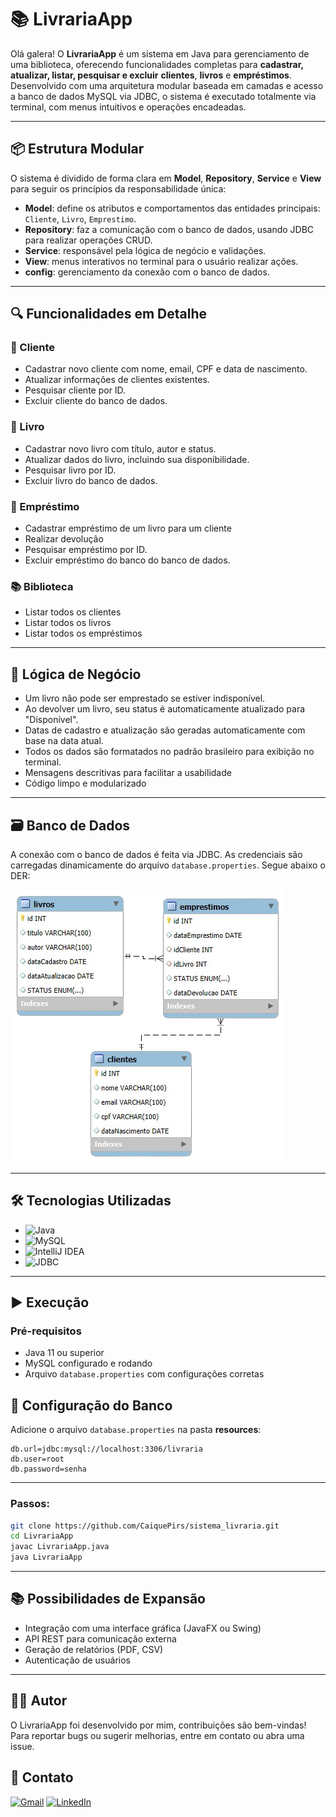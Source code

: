 # 📚 LivrariaApp

Olá galera! O **LivrariaApp** é um sistema em Java para gerenciamento de uma biblioteca, oferecendo funcionalidades completas para **cadastrar, atualizar, listar, pesquisar e excluir** **clientes**, **livros** e **empréstimos**. Desenvolvido com uma arquitetura modular baseada em camadas e acesso a banco de dados MySQL via JDBC, o sistema é executado totalmente via terminal, com menus intuitivos e operações encadeadas.

---

## 📦 Estrutura Modular

O sistema é dividido de forma clara em **Model**, **Repository**, **Service** e **View** para seguir os princípios da responsabilidade única:

- **Model**: define os atributos e comportamentos das entidades principais: `Cliente`, `Livro`, `Emprestimo`.
- **Repository**: faz a comunicação com o banco de dados, usando JDBC para realizar operações CRUD.
- **Service**: responsável pela lógica de negócio e validações.
- **View**: menus interativos no terminal para o usuário realizar ações.
- **config**: gerenciamento da conexão com o banco de dados.

---

## 🔍 Funcionalidades em Detalhe

### 👤 Cliente
- Cadastrar novo cliente com nome, email, CPF e data de nascimento.
- Atualizar informações de clientes existentes.
- Pesquisar cliente por ID.
- Excluir cliente do banco de dados.

### 📘 Livro
- Cadastrar novo livro com título, autor e status.
- Atualizar dados do livro, incluindo sua disponibilidade.
- Pesquisar livro por ID.
- Excluir livro do banco de dados.

### 🔄 Empréstimo
- Cadastrar empréstimo de um livro para um cliente
- Realizar devolução
- Pesquisar empréstimo por ID.
- Excluir empréstimo do banco do banco de dados.

### 📚 Biblioteca
- Listar todos os clientes
- Listar todos os livros
- Listar todos os empréstimos

---

## 🧠 Lógica de Negócio

- Um livro não pode ser emprestado se estiver indisponível.
- Ao devolver um livro, seu status é automaticamente atualizado para "Disponível".
- Datas de cadastro e atualização são geradas automaticamente com base na data atual.
- Todos os dados são formatados no padrão brasileiro para exibição no terminal.
- Mensagens descritivas para facilitar a usabilidade
- Código limpo e modularizado

---

## 🗃️ Banco de Dados

A conexão com o banco de dados é feita via JDBC. As credenciais são carregadas dinamicamente do arquivo `database.properties`. Segue abaixo o DER:

![DER](src/main/resources/imgs/png-removebg-preview.png)

---

## 🛠️ Tecnologias Utilizadas
- ![Java](https://img.shields.io/badge/Java-ED8B00?style=for-the-badge&logo=java&logoColor=white)
- ![MySQL](https://img.shields.io/badge/MySQL-4479A1?style=for-the-badge&logo=mysql&logoColor=white)
- ![IntelliJ IDEA](https://img.shields.io/badge/IntelliJ%20IDEA-000000?style=for-the-badge&logo=intellijidea&logoColor=white)
- ![JDBC](https://img.shields.io/badge/JDBC-007396?style=for-the-badge&logo=oracle&logoColor=white)

---

## ▶️ Execução

### Pré-requisitos
- Java 11 ou superior
- MySQL configurado e rodando
- Arquivo `database.properties` com configurações corretas


## 🔧 Configuração do Banco

Adicione o arquivo `database.properties` na pasta **resources**:
```properties
db.url=jdbc:mysql://localhost:3306/livraria
db.user=root
db.password=senha
```

---

### Passos:
```bash
git clone https://github.com/CaiquePirs/sistema_livraria.git
cd LivrariaApp
javac LivrariaApp.java
java LivrariaApp
```
---

## 📚 Possibilidades de Expansão

- Integração com uma interface gráfica (JavaFX ou Swing)
- API REST para comunicação externa
- Geração de relatórios (PDF, CSV)
- Autenticação de usuários

---

## 👨‍💻 Autor
O LivrariaApp foi desenvolvido por mim, contribuições são bem-vindas! Para reportar bugs ou sugerir melhorias, entre em contato ou abra uma issue.

## 📧 Contato
[![Gmail](https://img.shields.io/badge/Email-Gmail-red?style=flat&logo=gmail)](mailto:pirescaiq@gmail.com)
[![LinkedIn](https://img.shields.io/badge/LinkedIn-LinkedIn-blue?style=flat&logo=linkedin)](https://www.linkedin.com/in/caique-pires-8843aa332)
